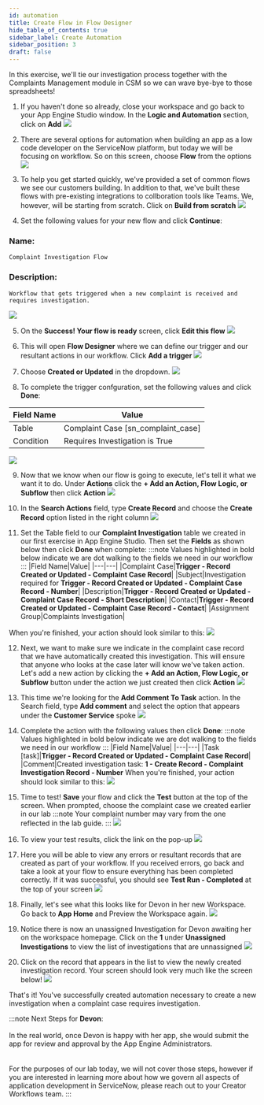 ```yaml
---
id: automation
title: Create Flow in Flow Designer
hide_table_of_contents: true
sidebar_label: Create Automation
sidebar_position: 3
draft: false
---
```


In this exercise, we'll tie our investigation process together with the Complaints Management module in CSM so we can wave bye-bye to those spreadsheets!

1. If you haven't done so already, close your workspace and go back to your App Engine Studio window. In the **Logic and Automation** section, click on **Add**
![](../images/2023-09-27-13-24-58.png)


2. There are several options for automation when building an app as a low code developer on the ServiceNow platform, but today we will be focusing on workflow. So on this screen, choose **Flow** from the options
![](../images/2023-09-27-13-26-19.png)


3. To help you get started quickly, we've provided a set of common flows we see our customers building. In addition to that, we've built these flows with pre-existing integrations to collboration tools like Teams. We, however, will be starting from scratch. Click on **Build from scratch**
![](../images/2023-09-27-13-29-39.png)


4. Set the following values for your new flow and click **Continue**:
 ### Name: 
 ```
 Complaint Investigation Flow
 ```

 ### Description:
 ```
 Workflow that gets triggered when a new complaint is received and requires investigation.
 ```
![](../images/2023-09-27-13-31-39.png)


5. On the **Success! Your flow is ready** screen, click **Edit this flow**
![](../images/2023-09-27-13-35-15.png)


6. This will open **Flow Designer** where we can define our trigger and our resultant actions in our workflow. Click **Add a trigger**
![](../images/2023-09-27-13-37-15.png)


7. Choose **Created or Updated** in the dropdown. 
![](../images/2023-09-27-13-39-10.png)


8. To complete the trigger confguration, set the following values and click **Done**:

 |Field Name|Value|
 |---|---|
 |Table|Complaint Case [sn_complaint_case]|
 |Condition|Requires Investigation is True|
![](../images/2023-09-27-13-42-24.png)


9. Now that we know when our flow is going to execute, let's tell it what we want it to do. Under **Actions** click the **+ Add an Action, Flow Logic, or Subflow** then click **Action**
![](../images/2023-09-27-13-44-58.png)


10. In the **Search Actions** field, type **Create Record** and choose the **Create Record** option listed in the right column
![](../images/2023-09-27-13-47-12.png)


11.  Set the Table field to our **Complaint Investigation** table we created in our first exercise in App Engine Studio. Then set the **Fields** as shown below then click **Done** when complete:
 :::note
 Values highlighted in bold below indicate we are dot walking to the fields we need in our workflow
 :::
 |Field Name|Value|
 |---|---|
 |Complaint Case|**Trigger - Record Created or Updated - Complaint Case Record**|
 |Subject|Investigation required for **Trigger - Record Created or Updated - Complaint Case Record - Number**|
 |Description|**Trigger - Record Created or Updated - Complaint Case Record - Short Description**|
 |Contact|**Trigger - Record Created or Updated - Complaint Case Record - Contact**|
 |Assignment Group|Complaints Investigation|

 When you're finished, your action should look similar to this:
 ![](../images/automation_1.png)


 12.  Next, we want to make sure we indicate in the complaint case record that we have automatically created this investigation. This will ensure that anyone who looks at the case later will know we've taken action. Let's add a new action by clicking the **+ Add an Action, Flow Logic, or Subflow** button under the action we just created then click **Action**
![](../images/2023-09-27-14-09-28.png)


13. This time we're looking for the **Add Comment To Task** action. In the Search field, type **Add comment** and select the option that appears under the **Customer Service** spoke
![](../images/2023-09-27-14-07-58.png)


14. Complete the action with the following values then click **Done**:
 :::note
 Values highlighted in bold below indicate we are dot walking to the fields we need in our workflow
 :::
 |Field Name|Value|
 |---|---|
 |Task [task]|**Trigger - Record Created or Updated - Complaint Case Record**|
 |Comment|Created investigation task: **1 - Create Record - Complaint Investigation Record - Number**
 When you're finished, your action should look similar to this:
 ![](../images/2023-09-27-14-12-01.png)


15. Time to test! **Save** your flow and click the **Test** button at the top of the screen. When prompted, choose the complaint case we created earlier in our lab
:::note
Your complaint number may vary from the one reflected in the lab guide.
:::
![](../images/2023-09-27-14-14-42.png)


16. To view your test results, click the link on the pop-up
![](../images/2023-09-27-14-18-12.png)


17. Here you will be able to view any errors or resultant records that are created as part of your workflow. If you received errors, go back and take a look at your flow to ensure everything has been completed correctly. If it was successful, you should see **Test Run - Completed** at the top of your screen
![](../images/2023-09-27-14-19-46.png)


18. Finally, let's see what this looks like for Devon in her new Workspace. Go back to **App Home** and Preview the Workspace again.
![](../images/2023-09-27-14-23-28.png)


19. Notice there is now an unassigned Investigation for Devon awaiting her on the workspace homepage. Click on the **1** under **Unassigned Investigations** to view the list of investigations that are unnassigned
![](../images/2023-09-27-14-26-05.png)


 20. Click on the record that appears in the list to view the newly created investigation record. Your screen should look very much like the screen below!
![](../images/2023-09-27-14-57-05.png)

That's it! You've successfully created automation necessary to create a new investigation when a complaint case requires investigation. 

:::note
Next Steps for **Devon**:   
<br/>
In the real world, once Devon is happy with her app, she would submit the app for review and approval by the App Engine Administrators.     
<br/>
<br/>
For the purposes of our lab today, we will not cover those steps, however if you are interested in learning more about how we govern all aspects of application development in ServiceNow, please reach out to your Creator Workflows team.
:::
